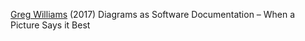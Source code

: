 
[Greg Williams](https://spin.atomicobject.com/2017/02/22/diagrams-as-documentation/)
(2017) Diagrams as Software Documentation – When a Picture Says it Best

